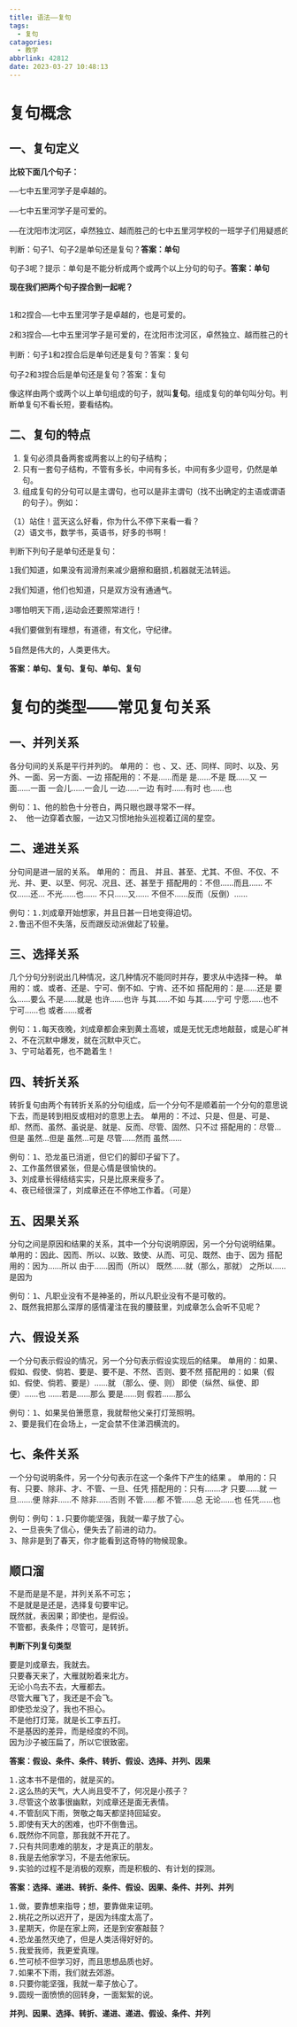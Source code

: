 ```yaml
---
title: 语法——复句
tags:
  - 复句
catagories:
  - 教学
abbrlink: 42812
date: 2023-03-27 10:48:13
---
```


# 复句概念

## 一、复句定义

**比较下面几个句子：**

<pre>
——七中五里河学子是卓越的。

——七中五里河学子是可爱的。

——在沈阳市沈河区，卓然独立、越而胜己的七中五里河学校的一班学子们用疑惑的小脑瓜轻轻读出这段刚好五十字的语句。
</pre>

判断：句子1、句子2是单句还是复句？**答案：单句**

句子3呢？提示：单句是不能分析成两个或两个以上分句的句子。**答案：单句**

**现在我们把两个句子捏合到一起呢？**
<pre>

1和2捏合——七中五里河学子是卓越的，也是可爱的。

2和3捏合——七中五里河学子是可爱的，在沈阳市沈河区，卓然独立、越而胜己的七中五里河学校的一班学子们用疑惑的小脑瓜轻轻读出这段刚好五十字的语句。

判断：句子1和2捏合后是单句还是复句？答案：复句

句子2和3捏合后是单句还是复句？答案：复句
</pre>

像这样由两个或两个以上单句组成的句子，就叫**复句**。组成复句的单句叫分句。判断单复句不看长短，要看结构。


## 二、复句的特点

1. 复句必须具备两套或两套以上的句子结构；
2. 只有一套句子结构，不管有多长，中间有多长，中间有多少逗号，仍然是单句。
3. 组成复句的分句可以是主谓句，也可以是非主谓句（找不出确定的主语或谓语的句子）。例如：

<pre>
（1）站住！蓝天这么好看，你为什么不停下来看一看？
（2）语文书，数学书，英语书，好多的书啊！
</pre>

判断下列句子是单句还是复句：

<pre>
1我们知道，如果没有润滑剂来减少磨擦和磨损,机器就无法转运。

2我们知道，他们也知道，只是双方没有通通气。

3哪怕明天下雨,运动会还要照常进行！

4我们要做到有理想，有道德，有文化，守纪律。

5自然是伟大的，人类更伟大。
</pre>

**答案：单句、复句、复句、单句、复句**

# 复句的类型——常见复句关系

## 一、并列关系

各分句间的关系是平行并列的。
单用的：  也 、又、还、同样、同时、以及、另外、一面、另一方面、一边
搭配用的：不是……而是  是……不是   既……又 一面……一面  一会儿……一会儿 一边……一边 有时……有时   也……也

<pre>例句：1、他的脸色十分苍白，两只眼也跟寻常不一样。
2、 他一边穿着衣服，一边又习惯地抬头巡视着辽阔的星空。</pre>

## 二、递进关系

分句间是进一层的关系。
单用的：  而且、 并且、甚至、尤其、不但、不仅、不光、并、更、以至、何况、况且、还、甚至于
搭配用的：不但……而且……     不仅……还…   不光……也……  不只……又……     不但不……反而（反倒）……
<pre>例句：1.刘成章开始想家，并且日甚一日地变得迫切。
2.鲁迅不但不失落，反而跟反动派做起了较量。</pre>

## 三、选择关系

几个分句分别说出几种情况，这几种情况不能同时并存，要求从中选择一种。
单用的：或、或者、还是、宁可、倒不如、宁肯、还不如
搭配用的：是……还是   要么……要么 不是……就是 也许……也许    与其……不如      与其……宁可 宁愿……也不    宁可……也          或者……或者
<pre>例句：1.每天夜晚，刘成章都会来到黄土高坡，或是无忧无虑地敲鼓，或是心旷神怡地赏月。
2、不在沉默中爆发，就在沉默中灭亡。
3、宁可站着死，也不跪着生！</pre>

## 四、转折关系

转折复句由两个有转折关系的分句组成，后一个分句不是顺着前一个分句的意思说下去，而是转到相反或相对的意思上去。
单用的：不过、只是、但是、可是、却、然而、虽然、虽说是、就是、反而、尽管、固然、只不过
搭配用的：尽管…但是 虽然…但是 虽然…可是  尽管……然而  虽然……
<pre>例句：1、恐龙虽已消逝，但它们的脚印子留下了。
2、工作虽然很紧张，但是心情是很愉快的。
3、刘成章长得结结实实，只是比原来瘦多了。
4、夜已经很深了，刘成章还在不停地工作着。（可是）</pre>

## 五、因果关系

分句之间是原因和结果的关系，其中一个分句说明原因，另一个分句说明结果。
单用的：因此、因而、所以、以致、致使、从而、可见、既然、由于、因为
搭配用的：因为……所以 由于……因而（所以）  既然……就（那么，那就） 之所以……是因为
<pre>例句：1、凡职业没有不是神圣的，所以凡职业没有不是可敬的。
2、既然我把那么深厚的感情灌注在我的腰鼓里，刘成章怎么会听不见呢？</pre>

## 六、假设关系

一个分句表示假设的情况，另一个分句表示假设实现后的结果。
单用的：如果、假如、假使、倘若、要是、要不是、不然、否则、要不然
搭配用的：如果（假如、假使、倘若、要是）……就          （那么、便、则） 即使（纵然、纵使、即便）……也 ……若是……那么  要是……则   假若……那么
<pre>例句：1、如果吴伯箫愿意，我就帮他父亲打灯笼照明。
2、要是我们在会场上，一定会禁不住涕泗横流的。</pre>

## 七、条件关系

一个分句说明条件，另一个分句表示在这一个条件下产生的结果 。
单用的：只有、只要、除非、才、不管、一旦、任凭
搭配用的：只有…….才    只要……就      一旦…….便 除非……不    除非……否则    不管……都      不管……总 无论……也       任凭……也
<pre>例句：例句：1.只要你能坚强，我就一辈子放了心。
2、一旦丧失了信心，便失去了前进的动力。
3、除非是到了春天，你才能看到这奇特的物候现象。</pre>

## 顺口溜

<pre>不是而是是不是，并列关系不可忘；
不是就是是还是，选择复句要牢记。
既然就，表因果；即使也，是假设。
不管都，表条件；尽管可，是转折。</pre>

**判断下列复句类型**
<pre>要是刘成章去，我就去。
只要春天来了，大雁就盼着来北方。
无论小鸟去不去，大雁都去。
尽管大雁飞了，我还是不会飞。
即使恐龙没了，我也不担心。
不是他打灯笼，就是长工李五打。
不是基因的差异，而是经度的不同。
因为沙子被压扁了，所以它很致密。</pre>
**答案：假设、条件、条件、转折、假设、选择、并列、因果**

<pre>1.这本书不是借的，就是买的。
2.这么热的天气，大人尚且受不了，何况是小孩子？
3.尽管这个故事很幽默，刘成章还是面无表情。
4.不管刮风下雨，贺敬之每天都坚持回延安。
5.即使有天大的困难，也吓不倒鲁迅。
6.既然你不同意，那我就不开花了。
7.只有共同患难的朋友，才是真正的朋友。
8.我是去他家学习，不是去他家玩。
9.实验的过程不是消极的观察，而是积极的、有计划的探测。</pre>
**答案：选择、递进、转折、条件、假设、因果、条件、并列、并列**

<pre>1.做，要靠想来指导；想，要靠做来证明。
2.桃花之所以迟开了，是因为纬度太高了。
3.星期天，你是在家上网，还是到安塞敲鼓？
4.恐龙虽然灭绝了，但是人类活得好好的。
5.我爱我师，我更爱真理。
6.竺可桢不但学习好，而且思想品质也好。
7.如果不下雨，我们就去郊游。
8.只要你能坚强，我就一辈子放心了。
9.圆规一面愤愤的回转身，一面絮絮的说。</pre>
**并列、因果、选择、转折、递进、递进、假设、条件、并列**